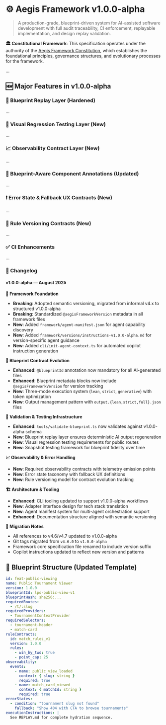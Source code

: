 <!--
@aegisFrameworkVersion: 2.3.0-alpha
@intent: First semantic version release of the full framework specification
@constitutionalAuthority: ../CONSTITUTION.md
@governanceModel: Semantic versioning with structured evolution
-->

# ⚙️ Aegis Framework v1.0.0-alpha

> A production-grade, blueprint-driven system for AI-assisted software development with full audit traceability, CI enforcement, replayable implementation, and design replay validation.

**🏛️ Constitutional Framework**: This specification operates under the authority of the [Aegis Framework Constitution](../CONSTITUTION.md), which establishes the foundational principles, governance structures, and evolutionary processes for the framework.

...

## 🆕 Major Features in v1.0.0-alpha

### 🔁 Blueprint Replay Layer (Hardened)
...

### 📸 Visual Regression Testing Layer (New)
...

### 📈 Observability Contract Layer (New)
...

### 🔐 Blueprint-Aware Component Annotations (Updated)
...

### ❗ Error State & Fallback UX Contracts (New)
...

### 🧬 Rule Versioning Contracts (New)
...

### ✅ CI Enhancements
...

### 📘 Changelog

#### v1.0.0-alpha — August 2025

**🎯 Framework Foundation**
* **Breaking**: Adopted semantic versioning, migrated from informal v4.x to structured v1.0.0-alpha
* **Breaking**: Standardized `@aegisFrameworkVersion` metadata in all framework files
* **New**: Added `framework/agent-manifest.json` for agent capability discovery
* **New**: Added `framework/versions/instructions-v1.0.0-alpha.md` for version-specific agent guidance
* **New**: Added `cli/init-agent-context.ts` for automated copilot instruction generation

**🔐 Blueprint Contract Evolution**
* **Enhanced**: `@blueprintId` annotation now mandatory for all AI-generated files
* **Enhanced**: Blueprint metadata blocks now include `@aegisFrameworkVersion` for version tracking
* **New**: Three-mode execution system (`lean`, `strict`, `generative`) with token optimization
* **New**: Output management pattern with `output.{lean,strict,full}.json` files

**🧪 Validation & Testing Infrastructure**
* **Enhanced**: `tools/validate-blueprint.ts` now validates against v1.0.0-alpha schema
* **New**: Blueprint replay layer ensures deterministic AI output regeneration
* **New**: Visual regression testing requirements for public routes
* **New**: Snapshot testing framework for blueprint fidelity over time

**📈 Observability & Error Handling**
* **New**: Required observability contracts with telemetry emission points
* **New**: Error state taxonomy with fallback UX definitions
* **New**: Rule versioning model for contract evolution tracking

**🏗 Architecture & Tooling**
* **Enhanced**: CLI tooling updated to support v1.0.0-alpha workflows
* **New**: Adapter interface design for tech stack translation
* **New**: Agent manifest system for multi-agent orchestration support
* **Enhanced**: Documentation structure aligned with semantic versioning

**🔧 Migration Notes**
* All references to v4.6/v4.7 updated to v1.0.0-alpha
* Git tags migrated from `v4.6.0` to `v1.0.0-alpha`
* Framework core specification file renamed to include version suffix
* Copilot instructions updated to reflect new version and patterns

## 🧩 Blueprint Structure (Updated Template)
```yaml
id: feat-public-viewing
name: Public Tournament Viewer
version: 1.0.0
blueprintId: lpo-public-view-v1
blueprintHash: sha256:...
requiredRoutes:
  - /t/:slug
requiredProviders:
  - TournamentContextProvider
requiredSelectors:
  - tournament-header
  - match-card
ruleContracts:
  id: match_rules_v1
  version: 1.0.0
  rules:
    - win_by_two: true
    - point_cap: 25
observability:
  events:
    - name: public_view_loaded
      context: { slug: string }
      required: true
    - name: match_card_viewed
      context: { matchId: string }
      required: true
errorStates:
  - condition: "tournament slug not found"
    fallback: "Show 404 with CTA to browse tournaments"
executionInstructions: |
  See REPLAY.md for complete hydration sequence.
```

